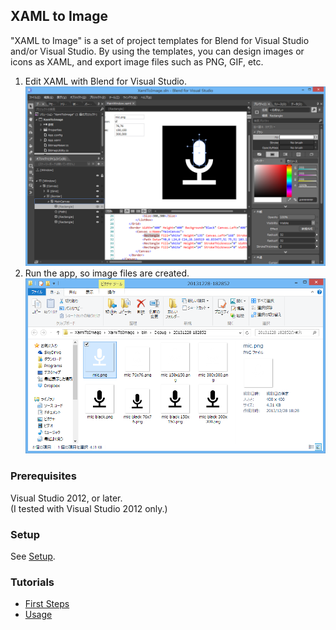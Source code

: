 ## XAML to Image

"XAML to Image" is a set of project templates for Blend for Visual Studio and/or Visual Studio.
By using the templates, you can design images or icons as XAML, and export image files such as PNG, GIF, etc.

1. Edit XAML with Blend for Visual Studio.
  ![XAML to Image 1](Images/Preview/Blend-mic.png)
1. Run the app, so image files are created.
  ![XAML to Image 2](Images/Preview/Output-mic.png)

### Prerequisites
Visual Studio 2012, or later.  
(I tested with Visual Studio 2012 only.)

### Setup
See [Setup](https://github.com/sakapon/XAML-to-Image/wiki/Setup).

### Tutorials
* [First Steps](https://github.com/sakapon/XAML-to-Image/wiki/First-Steps)
* [Usage](https://github.com/sakapon/XAML-to-Image/wiki/Usage)
